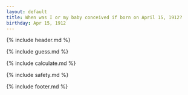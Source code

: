 ```yaml
---
layout: default
title: When was I or my baby conceived if born on April 15, 1912?
birthday: Apr 15, 1912
---
```


{% include header.md %}

{% include guess.md %}

{% include calculate.md %}

{% include safety.md %}

{% include footer.md %}



